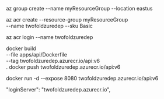 az group create --name myResourceGroup --location eastus

az acr create --resource-group myResourceGroup \
  --name twofoldzuredep --sku Basic

az acr login --name twofoldzuredep

docker build \
--file apps/api/Dockerfile \
--tag twofoldzuredep.azurecr.io/api:v6 \
.
docker push twofoldzuredep.azurecr.io/api:v6

docker run -d --expose 8080 twofoldzuredep.azurecr.io/api:v6




<!-- az acr update -n twofoldzuredep.azurecr.io --admin-enabled true -->


  "loginServer": "twofoldzuredep.azurecr.io",